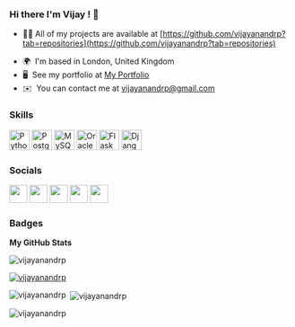 ### Hi there I'm Vijay ! 👋

<!--
**vijayanandrp/vijayanandrp** is a ✨ _special_ ✨ repository because its `README.md` (this file) appears on your GitHub profile.

Here are some ideas to get you started:

- 🔭 I’m currently working on ...
- 🌱 I’m currently learning ...
- 👯 I’m looking to collaborate on ...
- 🤔 I’m looking for help with ...
- 💬 Ask me about ...
- 📫 How to reach me: ...
- 😄 Pronouns: ...
- ⚡ Fun fact: ...

[![Top Langs](https://github-readme-stats.vercel.app/api/top-langs/?username=vijayanandrp&langs_count=8)](https://github.com/vijayanandrp/blog)

-->
<!-- Hi ![](https://user-images.githubusercontent.com/18350557/176309783-0785949b-9127-417c-8b55-ab5a4333674e.gif)My name is Vijay Anand Pandian -->

- 👨‍💻 All of my projects are available at [https://github.com/vijayanandrp?tab=repositories](https://github.com/vijayanandrp?tab=repositories)

* 🌍  I'm based in London, United Kingdom
* 🖥️  See my portfolio at [My Portfolio](http://vijayanandrp.com)
* ✉️  You can contact me at [vijayanandrp@gmail.com](mailto:vijayanandrp@gmail.com)

### Skills


<p align="left">
<a href="https://www.python.org/" target="_blank" rel="noreferrer"><img src="https://raw.githubusercontent.com/danielcranney/readme-generator/main/public/icons/skills/python-colored.svg" width="36" height="36" alt="Python" /></a>
<a href="https://www.postgresql.org/" target="_blank" rel="noreferrer"><img src="https://raw.githubusercontent.com/danielcranney/readme-generator/main/public/icons/skills/postgresql-colored.svg" width="36" height="36" alt="PostgreSQL" /></a>
<a href="https://www.mysql.com/" target="_blank" rel="noreferrer"><img src="https://raw.githubusercontent.com/danielcranney/readme-generator/main/public/icons/skills/mysql-colored.svg" width="36" height="36" alt="MySQL" /></a>
<a href="https://www.oracle.com/uk/index.html" target="_blank" rel="noreferrer"><img src="https://raw.githubusercontent.com/danielcranney/readme-generator/main/public/icons/skills/oracle-colored.svg" width="36" height="36" alt="Oracle" /></a>
<a href="https://flask.palletsprojects.com/en/2.0.x/" target="_blank" rel="noreferrer"><img src="https://raw.githubusercontent.com/danielcranney/readme-generator/main/public/icons/skills/flask-colored.svg" width="36" height="36" alt="Flask" /></a>
<a href="https://www.djangoproject.com/" target="_blank" rel="noreferrer"><img src="https://raw.githubusercontent.com/danielcranney/readme-generator/main/public/icons/skills/django-colored.svg" width="36" height="36" alt="Django" /></a>
</p>


### Socials

<p align="left"> <a href="https://www.github.com/vijayanandrp" target="_blank" rel="noreferrer"><img src="https://raw.githubusercontent.com/danielcranney/readme-generator/main/public/icons/socials/github.svg" width="32" height="32" /></a> <a href="http://www.instagram.com/vijayanandrp" target="_blank" rel="noreferrer"><img src="https://raw.githubusercontent.com/danielcranney/readme-generator/main/public/icons/socials/instagram.svg" width="32" height="32" /></a> <a href="https://www.linkedin.com/in/vijayanandrp" target="_blank" rel="noreferrer"><img src="https://raw.githubusercontent.com/danielcranney/readme-generator/main/public/icons/socials/linkedin.svg" width="32" height="32" /></a> <a href="https://www.twitter.com/vijayanandrp" target="_blank" rel="noreferrer"><img src="https://raw.githubusercontent.com/danielcranney/readme-generator/main/public/icons/socials/twitter.svg" width="32" height="32" /></a> <a href="https://www.youtube.com/c/vijayanandrp" target="_blank" rel="noreferrer"><img src="https://raw.githubusercontent.com/danielcranney/readme-generator/main/public/icons/socials/youtube.svg" width="32" height="32" /></a></p>

### Badges

<b>My GitHub Stats</b>

<p align="left"> <img src="https://komarev.com/ghpvc/?username=vijayanandrp&label=Profile%20views&color=0e75b6&style=flat" alt="vijayanandrp" /> </p>

<p align="left"> <a href="https://github.com/ryo-ma/github-profile-trophy"><img src="https://github-profile-trophy.vercel.app/?username=vijayanandrp" alt="vijayanandrp" /></a> </p>


<p><img align="left" src="https://github-readme-stats.vercel.app/api/top-langs?username=vijayanandrp&show_icons=true&locale=en&layout=compact" alt="vijayanandrp" /></p>

<p>&nbsp;<img align="center" src="https://github-readme-stats.vercel.app/api?username=vijayanandrp&show_icons=true&locale=en" alt="vijayanandrp" /></p>

<p><img align="center" src="https://github-readme-streak-stats.herokuapp.com/?user=vijayanandrp&" alt="vijayanandrp" /></p>

<!-- <p align="left"> <img src="https://komarev.com/ghpvc/?username=vijayanandrp&label=Profile%20views&color=0e75b6&style=flat" alt="vijayanandrp" /> </p> -->
